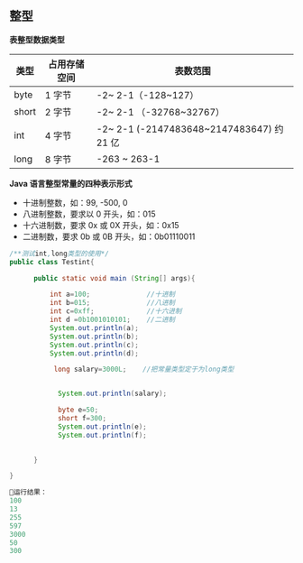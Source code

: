 ## 整型



**表整型数据类型**



| **类型** | **占用存储空间** | **表数范围**                              |
| -------- | ---------------- | ----------------------------------------- |
| byte     | 1 字节           | -2~ 2-1（-128~127）                       |
| short    | 2 字节           | -2~ 2-1 （-32768~32767）                  |
| int      | 4 字节           | -2~ 2-1 (-2147483648~2147483647) 约 21 亿 |
| long     | 8 字节           | -263 ~ 263-1                              |



**Java 语言整型常量的四种表示形式**

- 十进制整数，如：99, -500, 0
- 八进制整数，要求以 0 开头，如：015
- 十六进制数，要求 0x 或 0X 开头，如：0x15
- 二进制数，要求 0b 或 0B 开头，如：0b01110011



```java
/**测试int,long类型的使用*/
public class Testint{

      public static void main (String[] args){

          int a=100;              //十进制
          int b=015;              //八进制
          int c=0xff;             //十六进制
          int d =0b1001010101;    //二进制
          System.out.println(a);
          System.out.println(b);
          System.out.println(c);
          System.out.println(d);

           long salary=3000L;    //把常量类型定于为long类型


            System.out.println(salary);

            byte e=50;
            short f=300;
            System.out.println(e);
            System.out.println(f);

           
      }

}

🏃运行结果：
100
13
255
597
3000
50
300
```